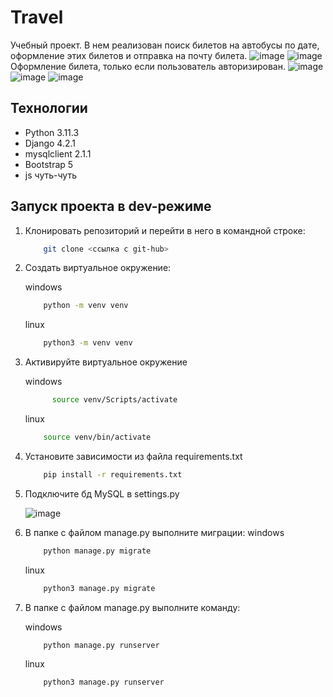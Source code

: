 # Travel
Учебный проект. В нем реализован поиск билетов на автобусы по дате, оформление этих билетов и отправка на почту билета.
![image](https://github.com/REZUCE/Travel/assets/94435629/29d5ea88-682b-4b24-bda0-88e2aab6a0ca)
![image](https://github.com/REZUCE/Travel/assets/94435629/f1e9cafb-9e6d-427d-bd7e-18fe406a605c)
Оформление билета, только если пользователь авторизирован.
![image](https://github.com/REZUCE/Travel/assets/94435629/1d85775b-1c8c-49c5-a174-51cbcc873560)
![image](https://github.com/REZUCE/Travel/assets/94435629/4ee523ed-668d-4571-95cb-989c2d0b602e)
![image](https://github.com/REZUCE/Travel/assets/94435629/4f80491c-6167-475e-98b0-f1df4ec64297)



## Технологии
- Python 3.11.3
- Django 4.2.1
- mysqlclient 2.1.1
- Bootstrap 5
- js чуть-чуть

## Запуск проекта в dev-режиме

1. Клонировать репозиторий и перейти в него в командной строке:

    ```bash
        git clone <ссылка с git-hub>
    ```

2. Cоздать виртуальное окружение:

    windows

    ```bash
        python -m venv venv
    ```

    linux

    ```bash
        python3 -m venv venv
    ```

3. Активируйте виртуальное окружение

    windows

    ```bash
          source venv/Scripts/activate
    ```

    linux

    ```bash
        source venv/bin/activate
    ```

4. Установите зависимости из файла requirements.txt

    ```bash
        pip install -r requirements.txt
    ```

5. Подключите бд MySQL в settings.py

   ![image](https://github.com/REZUCE/Travel/assets/94435629/84f66fed-c9d7-4fa0-9bd7-125940a16174)

   
7. В папке с файлом manage.py выполните миграции:
   windows

    ```bash
        python manage.py migrate
    ```

    linux
   
    ```bash
        python3 manage.py migrate
    ```

8. В папке с файлом manage.py выполните команду:

    windows

    ```bash
        python manage.py runserver
    ```

    linux
   
    ```bash
        python3 manage.py runserver
    ```
